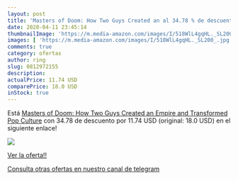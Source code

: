 ```yaml
---
layout: post
title: 'Masters of Doom: How Two Guys Created an al 34.78 % de descuento'
date: 2020-04-11 23:45:14
thumbnailImage: 'https://m.media-amazon.com/images/I/518WlL4gqHL._SL200_.jpg'
images: [ 'https://m.media-amazon.com/images/I/518WlL4gqHL._SL200_.jpg' ]
comments: true
category: ofertas
author: ring
slug: 0812972155
description:
actualPrice: 11.74 USD
comparePrice: 18.0 USD
inStock: true
---
```


Está [Masters of Doom: How Two Guys Created an Empire and Transformed Pop Culture](https://www.amazon.com/dp/0812972155/?tag=redken08-20) con 34.78 de descuento por 11.74 USD (original: 18.0 USD) en el siguiente enlace!

[![](https://m.media-amazon.com/images/I/518WlL4gqHL._SL200_.jpg)](https://www.amazon.com/dp/0812972155/?tag=redken08-20)

[Ver la oferta!!](https://www.amazon.com/dp/0812972155/?tag=redken08-20)

[Consulta otras ofertas en nuestro canal de telegram](https://t.me/s/ofertas25)
